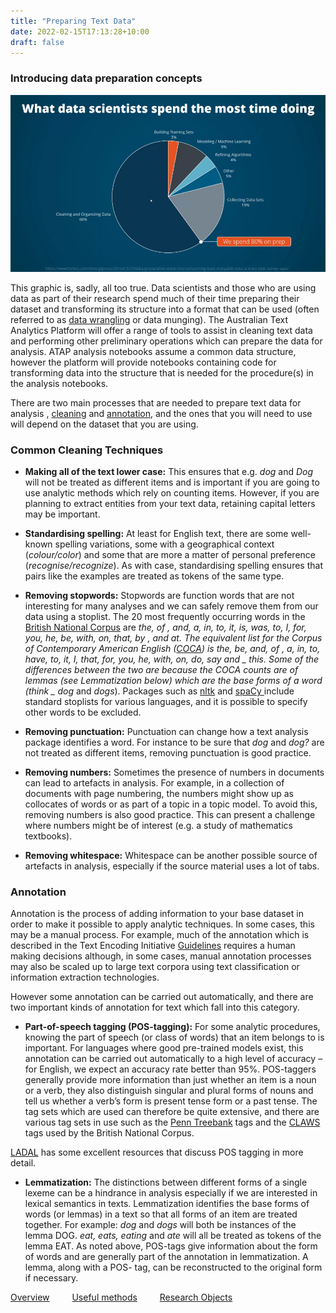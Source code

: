```yaml
---
title: "Preparing Text Data"
date: 2022-02-15T17:13:28+10:00
draft: false
---
```


### Introducing data preparation concepts

![What data scientists spend the most time doing](data-prep.jpg)

This graphic is, sadly, all too true. Data scientists and those who are using
data as part of their research spend much of their time preparing their
dataset and transforming its structure into a format that can be used (often
referred to as [data wrangling](https://online.hbs.edu/blog/post/data-wrangling)
or data munging). The Australian Text Analytics Platform will offer a range
of tools to assist in cleaning text data and performing other preliminary
operations which can prepare the data for analysis. ATAP analysis notebooks
assume a common data structure, however the platform will provide notebooks
containing code for transforming data into the structure that is needed for
the procedure(s) in the analysis notebooks.

There are two main processes that are needed to prepare text data for analysis
, [cleaning](#common-cleaning-techniques) and [annotation](#annotation), and
the ones that you will need to use will depend on the dataset that you are
using.

### Common Cleaning Techniques

- **Making all of the text lower case:**
  This ensures that e.g. _dog_ and _Dog_ will not be treated as different items
  and is important if you are going to use analytic methods which rely on
  counting items. However, if you are planning to extract entities from your
  text data, retaining capital letters may be important.

- **Standardising spelling:**
  At least for English text, there are some well-known spelling variations,
  some with a geographical context (_colour/color_) and some that are more a
  matter of personal preference (_recognise/recognize_). As with case,
  standardising spelling ensures that pairs like the examples are treated as
  tokens of the same type.

- **Removing stopwords:**
  Stopwords are function words that are not interesting for many analyses and
  we can safely remove them from our data using a stoplist. The 20 most
  frequently occurring words in the
  [British National Corpus](https://www.english-corpora.org/bnc/) are _the, of
  , and, a, in, to, it, is, was, to, I, for, you, he, be, with, on, that, by
  _, and _at_. The equivalent list for the Corpus of Contemporary American
  English ([COCA](https://www.english-corpora.org/coca/)) is _the, be, and, of
  , a, in, to, have, to, it, I, that, for, you, he, with, on, do, say_ and _
  this_.
  Some of the differences between the two are because the COCA counts are of
  lemmas (see Lemmatization below) which are the base forms of a word (think _
  dog_ and _dogs_). Packages such as [nltk](https://www.nltk.org/) and
  [spaCy ](https://spacy.io/) include standard stoplists for various
  languages, and it is possible to specify other words to be excluded.

- **Removing punctuation:**
  Punctuation can change how a text analysis package identifies a word. For
  instance to be sure that _dog_ and _dog?_ are not treated as different items,
  removing punctuation is good practice.

- **Removing numbers:**
  Sometimes the presence of numbers in documents can lead to artefacts in
  analysis. For example, in a collection of documents with page numbering,
  the numbers might show up as collocates of words or as part of a topic in a
  topic model. To avoid this, removing numbers is also good practice. This
  can present a challenge where numbers might be of interest (e.g. a study of
  mathematics textbooks).

- **Removing whitespace:**
  Whitespace can be another possible source of artefacts in analysis,
  especially if the source material uses a lot of tabs.

### Annotation

Annotation is the process of adding information to your base dataset in order
to make it possible to apply analytic techniques. In some cases, this may be
a manual process. For example, much of the annotation which is described in
the Text Encoding Initiative [Guidelines](https://tei-c.org/guidelines/)
requires a human making decisions although, in some cases, manual annotation
processes may also be scaled up to large text corpora using text
classification or information extraction technologies.

However some annotation can be carried out automatically, and there are two
important kinds of annotation for text which fall into this category.

- **Part-of-speech tagging (POS-tagging):**
  For some analytic procedures, knowing the part of speech (or class of words)
  that an item belongs to is important. For languages where good pre-trained
  models exist, this annotation can be carried out automatically to a high
  level of accuracy – for English, we expect an accuracy rate better than 95%.
  POS-taggers generally provide more information than just whether an item is a
  noun or a verb, they also distinguish singular and plural forms of nouns and
  tell us whether a verb’s form is present tense form or a past tense. The tag
  sets which are used can therefore be quite extensive, and there are various
  tag sets in use such as the
  [Penn Treebank](https://www.ling.upenn.edu/courses/Fall_2003/ling001/penn_treebank_pos.html)
  tags and the [CLAWS](https://ucrel.lancs.ac.uk/claws5tags.html) tags used by
  the British National Corpus.

[LADAL](https://slcladal.github.io/) has some excellent resources that
discuss POS tagging in more detail.

- **Lemmatization:**
  The distinctions between different forms of a single lexeme can be a
  hindrance in analysis especially if we are interested in lexical semantics in
  texts. Lemmatization identifies the base forms of words (or lemmas) in a text
  so that all forms of an item are treated together. For example: _dog_ and _dogs_
  will both be instances of the lemma DOG. _eat, eats, eating_ and _ate_
  will all be treated as tokens of the lemma EAT.
  As noted above, POS-tags give information about the form of words and are
  generally part of the annotation in lemmatization. A lemma, along with a POS-
  tag, can be reconstructed to the original form if
  necessary.

[def]: data-prep-approach-time.png

[Overview](../overview) &emsp;&emsp; [Useful methods](../methods/) &emsp;&emsp; [Research Objects](../research-objects)
